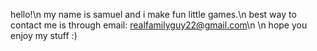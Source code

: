 hello!\n
my name is samuel and i make fun little games.\n
best way to contact me is through email: realfamilyguy22@gmail.com\n
\n
hope you enjoy my stuff :)
